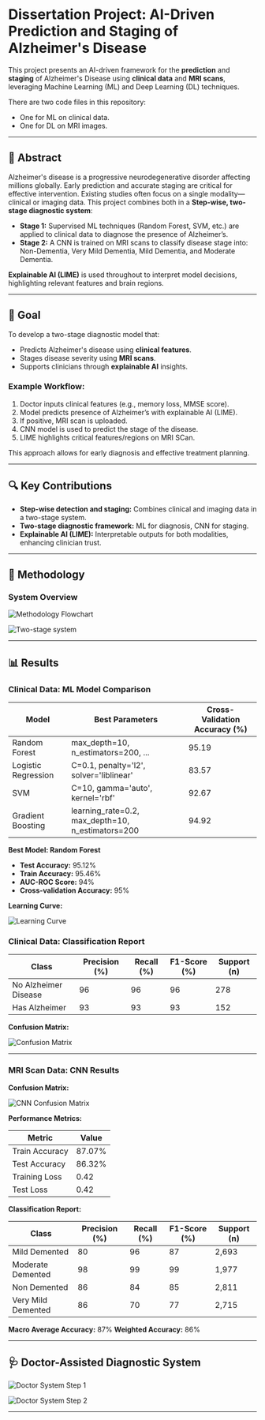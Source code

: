 # Dissertation Project: AI-Driven Prediction and Staging of Alzheimer's Disease

This project presents an AI-driven framework for the **prediction** and **staging** of Alzheimer's Disease using **clinical data** and **MRI scans**, leveraging Machine Learning (ML) and Deep Learning (DL) techniques.

There are two code files in this repository:

* One for ML on clinical data.
* One for DL on MRI images.

---

## 📄 Abstract

Alzheimer's disease is a progressive neurodegenerative disorder affecting millions globally. Early prediction and accurate staging are critical for effective intervention. Existing studies often focus on a single modality—clinical or imaging data. This project combines both in a **Step-wise, two-stage diagnostic system**:

* **Stage 1:** Supervised ML techniques (Random Forest, SVM, etc.) are applied to clinical data to diagnose the presence of Alzheimer’s.
* **Stage 2:** A CNN is trained on MRI scans to classify disease stage into: Non-Dementia, Very Mild Dementia, Mild Dementia, and Moderate Dementia.

**Explainable AI (LIME)** is used throughout to interpret model decisions, highlighting relevant features and brain regions.

---

## 🎯 Goal

To develop a two-stage diagnostic model that:

* Predicts Alzheimer's disease using **clinical features**.
* Stages disease severity using **MRI scans**.
* Supports clinicians through **explainable AI** insights.

### Example Workflow:

1. Doctor inputs clinical features (e.g., memory loss, MMSE score).
2. Model predicts presence of Alzheimer’s with explainable AI (LIME).
3. If positive, MRI scan is uploaded.
4. CNN model is used to predict the stage of the disease.
5. LIME highlights critical features/regions on MRI SCan.

This approach allows for early diagnosis and effective treatment planning.

---

## 🔍 Key Contributions

* **Step-wise detection and staging:** Combines clinical and imaging data in a two-stage system.
* **Two-stage diagnostic framework:** ML for diagnosis, CNN for staging.
* **Explainable AI (LIME):** Interpretable outputs for both modalities, enhancing clinician trust.

---

## 🧪 Methodology

### System Overview

![Methodology Flowchart](https://github.com/user-attachments/assets/1ceb31b3-a862-424a-ae13-6a83f2eacadc)

![Two-stage system](https://github.com/user-attachments/assets/9cc05d6f-8a7b-4e1b-80da-c6aebc2ab560)

---

## 📊 Results

### Clinical Data: ML Model Comparison

| Model               | Best Parameters                                      | Cross-Validation Accuracy (%) |
| ------------------- | ---------------------------------------------------- | ----------------------------- |
| Random Forest       | max\_depth=10, n\_estimators=200, ...                | 95.19                         |
| Logistic Regression | C=0.1, penalty='l2', solver='liblinear'              | 83.57                         |
| SVM                 | C=10, gamma='auto', kernel='rbf'                     | 92.67                         |
| Gradient Boosting   | learning\_rate=0.2, max\_depth=10, n\_estimators=200 | 94.92                         |

**Best Model: Random Forest**

* **Test Accuracy:** 95.12%
* **Train Accuracy:** 95.46%
* **AUC-ROC Score:** 94%
* **Cross-validation Accuracy:** 95%

**Learning Curve:**

![Learning Curve](https://github.com/user-attachments/assets/ac81bf65-c762-4317-95b8-7d986018b838)

### Clinical Data: Classification Report

| Class                | Precision (%) | Recall (%) | F1-Score (%) | Support (n) |
| -------------------- | ------------- | ---------- | ------------ | ----------- |
| No Alzheimer Disease | 96            | 96         | 96           | 278         |
| Has Alzheimer        | 93            | 93         | 93           | 152         |

**Confusion Matrix:**

![Confusion Matrix](https://github.com/user-attachments/assets/46b054bd-bba0-4cb6-8e9a-b71457b597e7)

---

### MRI Scan Data: CNN Results

**Confusion Matrix:**

![CNN Confusion Matrix](https://github.com/user-attachments/assets/d958e20b-5f77-4820-ada9-1e57f93bfe67)

**Performance Metrics:**

| Metric         | Value  |
| -------------- | ------ |
| Train Accuracy | 87.07% |
| Test Accuracy  | 86.32% |
| Training Loss  | 0.42   |
| Test Loss      | 0.42   |

**Classification Report:**

| Class              | Precision (%) | Recall (%) | F1-Score (%) | Support (n) |
| ------------------ | ------------- | ---------- | ------------ | ----------- |
| Mild Demented      | 80            | 96         | 87           | 2,693       |
| Moderate Demented  | 98            | 99         | 99           | 1,977       |
| Non Demented       | 86            | 84         | 85           | 2,811       |
| Very Mild Demented | 86            | 70         | 77           | 2,715       |

**Macro Average Accuracy:** 87%
**Weighted Accuracy:** 86%

---

## 🩺 Doctor-Assisted Diagnostic System

![Doctor System Step 1](https://github.com/user-attachments/assets/428cc679-5ab2-40b6-854c-be46fbc75723)

![Doctor System Step 2](https://github.com/user-attachments/assets/9b15116a-904a-47f1-9bcf-472a8b63d6d0)

---




